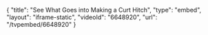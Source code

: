 {
    "title": "See What Goes into Making a Curt Hitch",
    "type": "embed",
    "layout": "iframe-static",
    "videoId": "6648920",
    "url": "\/tvpembed\/6648920"
}